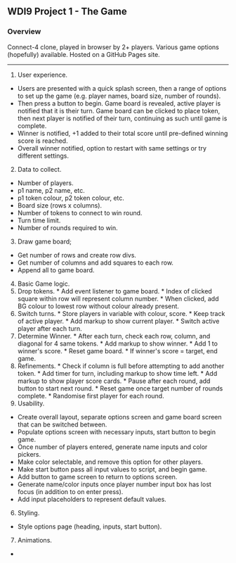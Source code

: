 ## WDI9 Project 1 - The Game

### Overview

Connect-4 clone, played in browser by 2+ players. Various game options (hopefully) available. Hosted on a GitHub Pages site.

---

1. User experience.
  * Users are presented with a quick splash screen, then a range of options to set up the game (e.g. player names, board size, number of rounds).
  * Then press a button to begin. Game board is revealed, active player is notified that it is their turn. Game board can be clicked to place token, then next player is notified of their turn, continuing as such until game is complete.
  * Winner is notified, +1 added to their total score until pre-defined winning score is reached.
  * Overall winner notified, option to restart with same settings or try different settings.
2. Data to collect.
  * Number of players.
  * p1 name, p2 name, etc.
  * p1 token colour, p2 token colour, etc.
  * Board size (rows x columns).
  * Number of tokens to connect to win round.
  * Turn time limit.
  * Number of rounds required to win.
3. Draw game board;
  * Get number of rows and create row divs.
  * Get number of columns and add squares to each row.
  * Append all to game board.
4. Basic Game logic.
  1. Drop tokens.
    * Add event listener to game board.
    * Index of clicked square within row will represent column number.
    * When clicked, add BG colour to lowest row without colour already present.
  2. Switch turns.
    * Store players in variable with colour, score.
    * Keep track of active player.
    * Add markup to show current player.
    * Switch active player after each turn.
  3. Determine Winner.
    * After each turn, check each row, column, and diagonal for 4 same tokens.
    * Add markup to show winner.
    * Add 1 to winner's score.
    * Reset game board.
    * If winner's score = target, end game.
  4. Refinements.
    * Check if column is full before attempting to add another token.
    * Add timer for turn, including markup to show time left.
    * Add markup to show player score cards.
    * Pause after each round, add button to start next round.
    * Reset game once target number of rounds complete.
    * Randomise first player for each round.
5. Usability.
  * Create overall layout, separate options screen and game board screen that can be switched between.
  * Populate options screen with necessary inputs, start button to begin game.
  * Once number of players entered, generate name inputs and color pickers.
  * Make color selectable, and remove this option for other players.
  * Make start button pass all input values to script, and begin game.
  * Add button to game screen to return to options screen.
  * Generate name/color inputs once player number input box has lost focus (in addition to on enter press).
  * Add input placeholders to represent default values.
6. Styling.
  * Style options page (heading, inputs, start button).
7. Animations.
  * 
